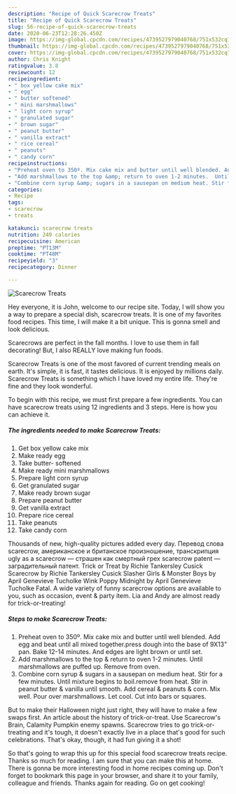 ```yaml
---
description: "Recipe of Quick Scarecrow Treats"
title: "Recipe of Quick Scarecrow Treats"
slug: 56-recipe-of-quick-scarecrow-treats
date: 2020-06-23T12:28:26.450Z
image: https://img-global.cpcdn.com/recipes/4739527979040768/751x532cq70/scarecrow-treats-recipe-main-photo.jpg
thumbnail: https://img-global.cpcdn.com/recipes/4739527979040768/751x532cq70/scarecrow-treats-recipe-main-photo.jpg
cover: https://img-global.cpcdn.com/recipes/4739527979040768/751x532cq70/scarecrow-treats-recipe-main-photo.jpg
author: Chris Knight
ratingvalue: 3.8
reviewcount: 12
recipeingredient:
- " box yellow cake mix"
- " egg"
- " butter softened"
- " mini marshmallows"
- " light corn syrup"
- " granulated sugar"
- " brown sugar"
- " peanut butter"
- " vanilla extract"
- " rice cereal"
- " peanuts"
- " candy corn"
recipeinstructions:
- "Preheat oven to 350º. Mix cake mix and butter until well blended. Add egg and beat until all mixed together.press dough into the base of 9X13&#34; pan. Bake 12-14 minutes. And edges are light brown or until set."
- "Add marshmallows to the top &amp; return to oven 1-2 minutes.  Until marshmallows are puffed up. Remove from oven."
- "Combine corn syrup &amp; sugars in a sausepan on medium heat. Stir for a few minutes. Until mixture begins to boil.remove from heat. Stir in peanut butter &amp; vanilla until smooth.  Add cereal &amp; peanuts  &amp; corn. Mix well. Pour over marshmallows.  Let cool. Cut into bars or squares."
categories:
- Recipe
tags:
- scarecrow
- treats

katakunci: scarecrow treats 
nutrition: 249 calories
recipecuisine: American
preptime: "PT13M"
cooktime: "PT48M"
recipeyield: "3"
recipecategory: Dinner

---
```



![Scarecrow Treats](https://img-global.cpcdn.com/recipes/4739527979040768/751x532cq70/scarecrow-treats-recipe-main-photo.jpg)

Hey everyone, it is John, welcome to our recipe site. Today, I will show you a way to prepare a special dish, scarecrow treats. It is one of my favorites food recipes. This time, I will make it a bit unique. This is gonna smell and look delicious.

Scarecrows are perfect in the fall months. I love to use them in fall decorating! But, I also REALLY love making fun foods.

Scarecrow Treats is one of the most favored of current trending meals on earth. It's simple, it is fast, it tastes delicious. It is enjoyed by millions daily. Scarecrow Treats is something which I have loved my entire life. They're fine and they look wonderful.


To begin with this recipe, we must first prepare a few ingredients. You can have scarecrow treats using 12 ingredients and 3 steps. Here is how you can achieve it.

<!--inarticleads1-->

##### The ingredients needed to make Scarecrow Treats:

1. Get  box yellow cake mix
1. Make ready  egg
1. Take  butter- softened
1. Make ready  mini marshmallows
1. Prepare  light corn syrup
1. Get  granulated sugar
1. Make ready  brown sugar
1. Prepare  peanut butter
1. Get  vanilla extract
1. Prepare  rice cereal
1. Take  peanuts
1. Take  candy corn


Thousands of new, high-quality pictures added every day. Перевод слова scarecrow, американское и британское произношение, транскрипция ugly as a scarecrow — страшен как смертный грех scarecrow patent — заградительный патент. Trick or Treat by Richie Tankersley Cusick Scarecrow by Richie Tankersley Cusick Slasher Girls &amp; Monster Boys by April Genevieve Tucholke Wink Poppy Midnight by April Genevieve Tucholke Fatal. A wide variety of funny scarecrow options are available to you, such as occasion, event &amp; party item. Lia and Andy are almost ready for trick-or-treating! 

<!--inarticleads2-->

##### Steps to make Scarecrow Treats:

1. Preheat oven to 350º. Mix cake mix and butter until well blended. Add egg and beat until all mixed together.press dough into the base of 9X13&#34; pan. Bake 12-14 minutes. And edges are light brown or until set.
1. Add marshmallows to the top &amp; return to oven 1-2 minutes.  Until marshmallows are puffed up. Remove from oven.
1. Combine corn syrup &amp; sugars in a sausepan on medium heat. Stir for a few minutes. Until mixture begins to boil.remove from heat. Stir in peanut butter &amp; vanilla until smooth.  Add cereal &amp; peanuts  &amp; corn. Mix well. Pour over marshmallows.  Let cool. Cut into bars or squares.


But to make their Halloween night just right, they will have to make a few swaps first. An article about the history of trick-or-treat. Use Scarecrow&#39;s Brain, Calamity Pumpkin enemy spawns. Scarecrow tries to go trick-or-treating and it&#39;s tough, it doesn&#39;t exactly live in a place that&#39;s good for such celebrations. That&#39;s okay, though, it had fun giving it a shot! 

So that's going to wrap this up for this special food scarecrow treats recipe. Thanks so much for reading. I am sure that you can make this at home. There is gonna be more interesting food in home recipes coming up. Don't forget to bookmark this page in your browser, and share it to your family, colleague and friends. Thanks again for reading. Go on get cooking!
